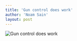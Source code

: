 ```yaml
---
title: 'Gun control does work'
author: 'Noam Sain'
layout: post
---
```


![Gun control does work](https://4.bp.blogspot.com/_8aN4krk1nsk/Sbkv2cOnfUI/AAAAAAAAAKc/rBwBnkSeYx4/s1600/GUNCONTR.jpg "Gun control does work")
